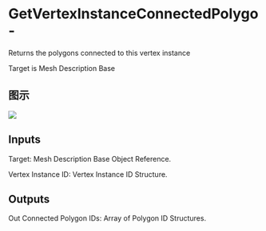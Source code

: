# GetVertexInstanceConnectedPolygo-

Returns the polygons connected to this vertex instance

Target is Mesh Description Base

## 图示

![]($-20221218-20042431.png)

## Inputs

Target: Mesh Description Base Object Reference.

Vertex Instance ID: Vertex Instance ID Structure.  

## Outputs

Out Connected Polygon IDs: Array of Polygon ID Structures.

